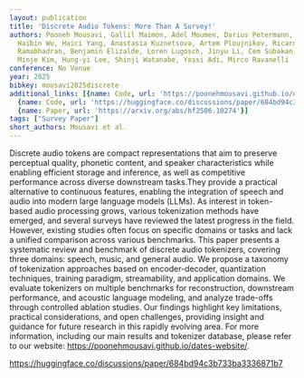 ```yaml
---
layout: publication
title: 'Discrete Audio Tokens: More Than A Survey!'
authors: Pooneh Mousavi, Gallil Maimon, Adel Moumen, Darius Petermann, Jiatong Shi,
  Haibin Wu, Haici Yang, Anastasia Kuznetsova, Artem Ploujnikov, Ricard Marxer, Bhuvana
  Ramabhadran, Benjamin Elizalde, Loren Lugosch, Jinyu Li, Cem Subakan, Phil Woodland,
  Minje Kim, Hung-yi Lee, Shinji Watanabe, Yossi Adi, Mirco Ravanelli
conference: No Venue
year: 2025
bibkey: mousavi2025discrete
additional_links: [{name: Code, url: 'https://poonehmousavi.github.io/dates-website/'},
  {name: Code, url: 'https://huggingface.co/discussions/paper/684bd94c3b733ba3336871b7'},
  {name: Paper, url: 'https://arxiv.org/abs/hf2506.10274'}]
tags: ["Survey Paper"]
short_authors: Mousavi et al.
---
```

Discrete audio tokens are compact representations that aim to preserve perceptual quality, phonetic content, and speaker characteristics while enabling efficient storage and inference, as well as competitive performance across diverse downstream tasks.They provide a practical alternative to continuous features, enabling the integration of speech and audio into modern large language models (LLMs). As interest in token-based audio processing grows, various tokenization methods have emerged, and several surveys have reviewed the latest progress in the field. However, existing studies often focus on specific domains or tasks and lack a unified comparison across various benchmarks. This paper presents a systematic review and benchmark of discrete audio tokenizers, covering three domains: speech, music, and general audio. We propose a taxonomy of tokenization approaches based on encoder-decoder, quantization techniques, training paradigm, streamability, and application domains. We evaluate tokenizers on multiple benchmarks for reconstruction, downstream performance, and acoustic language modeling, and analyze trade-offs through controlled ablation studies. Our findings highlight key limitations, practical considerations, and open challenges, providing insight and guidance for future research in this rapidly evolving area. For more information, including our main results and tokenizer database, please refer to our website: https://poonehmousavi.github.io/dates-website/.

https://huggingface.co/discussions/paper/684bd94c3b733ba3336871b7